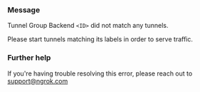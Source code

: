 
### Message
Tunnel Group Backend <code>&lt;ID&gt;</code> did not match any tunnels.

Please start tunnels matching its labels in order to serve traffic.

### Further help
If you're having trouble resolving this error, please reach out to [support@ngrok.com](mailto:support@ngrok.com?subject=Help%20with%20ERR_NGROK_6515)

